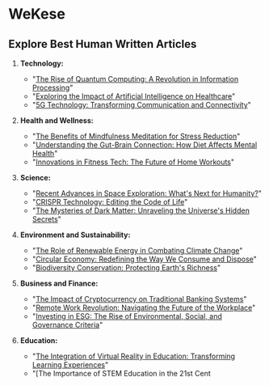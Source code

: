 # WeKese

## Explore Best Human Written Articles

1. **Technology:**
   - "[The Rise of Quantum Computing: A Revolution in Information Processing](Technology1.md)"
   - "[Exploring the Impact of Artificial Intelligence on Healthcare](#)"
   - "[5G Technology: Transforming Communication and Connectivity](#)"

2. **Health and Wellness:**
   - "[The Benefits of Mindfulness Meditation for Stress Reduction](#)"
   - "[Understanding the Gut-Brain Connection: How Diet Affects Mental Health](#)"
   - "[Innovations in Fitness Tech: The Future of Home Workouts](#)"

3. **Science:**
   - "[Recent Advances in Space Exploration: What's Next for Humanity?](#)"
   - "[CRISPR Technology: Editing the Code of Life](#)"
   - "[The Mysteries of Dark Matter: Unraveling the Universe's Hidden Secrets](#)"

4. **Environment and Sustainability:**
   - "[The Role of Renewable Energy in Combating Climate Change](#)"
   - "[Circular Economy: Redefining the Way We Consume and Dispose](#)"
   - "[Biodiversity Conservation: Protecting Earth's Richness](#)"

5. **Business and Finance:**
   - "[The Impact of Cryptocurrency on Traditional Banking Systems](#)"
   - "[Remote Work Revolution: Navigating the Future of the Workplace](#)"
   - "[Investing in ESG: The Rise of Environmental, Social, and Governance Criteria](#)"

6. **Education:**
   - "[The Integration of Virtual Reality in Education: Transforming Learning Experiences](#)"
   - "[The Importance of STEM Education in the 21st Cent
